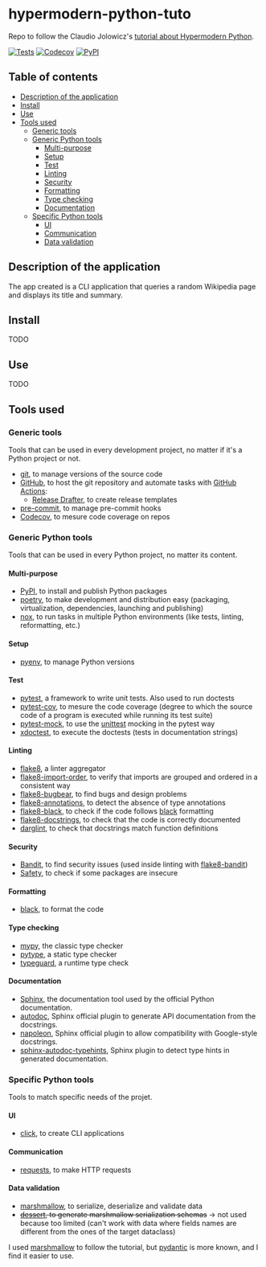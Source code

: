 # hypermodern-python-tuto

Repo to follow the Claudio Jolowicz's [tutorial about Hypermodern Python](https://cjolowicz.github.io/posts/hypermodern-python-01-setup/).

[![Tests](https://github.com/le-chartreux/hypermodern-python-tuto/workflows/Tests/badge.svg)](https://github.com/le-chartreux/hypermodern-python-tuto/actions?workflow=Tests)
[![Codecov](https://codecov.io/gh/le-chartreux/hypermodern-python-tuto/branch/master/graph/badge.svg)](https://codecov.io/gh/le-chartreux/hypermodern-python-tuto)
[![PyPI](https://img.shields.io/pypi/v/hypermodern-python-tuto.svg)](https://pypi.org/project/hypermodern-python-tuto/)

## Table of contents

- [Description of the application](#description-of-the-application)
- [Install](#install)
- [Use](#use)
- [Tools used](#tools-used)
  - [Generic tools](#generic-tools)
  - [Generic Python tools](#generic-python-tools)
    - [Multi-purpose](#multi-purpose)
    - [Setup](#setup)
    - [Test](#test)
    - [Linting](#linting)
    - [Security](#security)
    - [Formatting](#formatting)
    - [Type checking](#type-checking)
    - [Documentation](#documentation)
  - [Specific Python tools](#specific-python-tools)
    - [UI](#ui)
    - [Communication](#communication)
    - [Data validation](#data-validation)

## Description of the application

The app created is a CLI application that queries a random Wikipedia page and displays its title and summary.

## Install

TODO

## Use

TODO

## Tools used

### Generic tools

Tools that can be used in every development project, no matter if it's a Python project or not.

- [git](https://git-scm.com/), to manage versions of the source code
- [GitHub](https://github.com/le-chartreux/hypermodern-python-tuto), to host the git repository and automate tasks with [GitHub Actions](https://docs.github.com/en/actions):
  - [Release Drafter](https://github.com/marketplace/actions/release-drafter), to create release templates
- [pre-commit](https://pre-commit.com/), to manage pre-commit hooks
- [Codecov](https://about.codecov.io/), to mesure code coverage on repos

### Generic Python tools

Tools that can be used in every Python project, no matter its content.

#### Multi-purpose

- [PyPI](https://pypi.org/), to install and publish Python packages
- [poetry](https://python-poetry.org/), to make development and distribution easy (packaging, virtualization, dependencies, launching and publishing)
- [nox](https://nox.thea.codes/en/stable/), to run tasks in multiple Python environments (like tests, linting, reformatting, etc.)

#### Setup

- [pyenv](https://github.com/pyenv/pyenv), to manage Python versions

#### Test

- [pytest](https://docs.pytest.org/en/latest/), a framework to write unit tests. Also used to run doctests
- [pytest-cov](https://pytest-cov.readthedocs.io/en/latest/), to mesure the code coverage (degree to which the source code of a program is executed while running its test suite)
- [pytest-mock](https://pytest-mock.readthedocs.io/en/latest/), to use the [unittest](https://docs.python.org/3/library/unittest.html) mocking in the pytest way
- [xdoctest](https://pypi.org/project/xdoctest/), to execute the doctests (tests in documentation strings)

#### Linting

- [flake8](https://flake8.pycqa.org/en/latest/), a linter aggregator
- [flake8-import-order](https://github.com/PyCQA/flake8-import-order), to verify that imports are grouped and ordered in a consistent way
- [flake8-bugbear](https://github.com/PyCQA/flake8-bugbear), to find bugs and design problems
- [flake8-annotations](https://pypi.org/project/flake8-annotations/), to detect the absence of type annotations
- [flake8-black](https://pypi.org/project/flake8-black/), to check if the code follows [black](https://black.readthedocs.io/en/stable/) formatting
- [flake8-docstrings](https://pypi.org/project/flake8-docstrings/), to check that the code is correctly documented
- [darglint](https://pypi.org/project/darglint/), to check that docstrings match function definitions

#### Security

- [Bandit](https://bandit.readthedocs.io/en/latest/), to find security issues (used inside linting with [flake8-bandit](https://pypi.org/project/flake8-bandit/))
- [Safety](https://pyup.io/safety/), to check if some packages are insecure

#### Formatting

- [black](https://black.readthedocs.io/en/stable/), to format the code

#### Type checking

- [mypy](https://mypy-lang.org/), the classic type checker
- [pytype](https://google.github.io/pytype/), a static type checker
- [typeguard](https://typeguard.readthedocs.io/en/latest/), a runtime type check

#### Documentation

- [Sphinx](https://www.sphinx-doc.org/en/master/), the documentation tool used by the official Python documentation.
- [autodoc](https://www.sphinx-doc.org/en/master/usage/extensions/autodoc.html), Sphinx official plugin to generate API documentation from the docstrings.
- [napoleon](https://www.sphinx-doc.org/en/master/usage/extensions/napoleon.html), Sphinx official plugin to allow compatibility with Google-style docstrings.
- [sphinx-autodoc-typehints](https://pypi.org/project/sphinx-autodoc-typehints/), Sphinx plugin to detect type hints in generated documentation.

### Specific Python tools

Tools to match specific needs of the projet.

#### UI

- [click](https://click.palletsprojects.com/en/8.1.x/), to create CLI applications

#### Communication

- [requests](https://requests.readthedocs.io/en/latest/), to make HTTP requests

#### Data validation

- [marshmallow](https://marshmallow.readthedocs.io/en/stable/), to serialize, deserialize and validate data
- ~~[dessert](https://desert.readthedocs.io/en/stable/), to generate marshmallow serialization schemas~~ → not used because too limited (can't work with data where fields names are different from the ones of the target dataclass)

I used [marshmallow](https://marshmallow.readthedocs.io/en/stable/) to follow the tutorial, but  [pydantic](https://docs.pydantic.dev/) is more known, and I find it easier to use.
